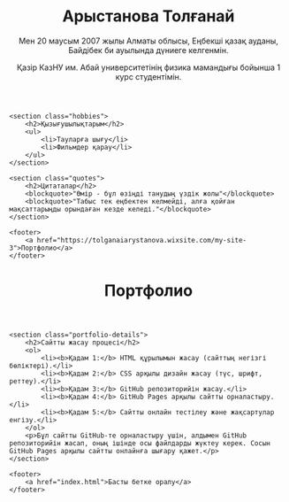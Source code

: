 <!DOCTYPE html>
<html lang="kk">
<head>
    <meta charset="UTF-8">
    <meta name="viewport" content="width=device-width, initial-scale=1.0">
    <title>Менің Сайтым</title>
    <link rel="stylesheet" href="styles.css">
</head>
<body>
    <header>
        <h1>Арыстанова Толғанай</h1>
        <p>Мен 20 маусым 2007 жылы Алматы облысы, Еңбекші қазақ ауданы, Байдібек би ауылында дүниеге келгенмін.</p>
        <p>Қазір КазНУ им. Абай университетінің физика мамандығы бойынша 1 курс студентімін.</p>
    </header>

    <section class="hobbies">
        <h2>Қызығушылықтарым</h2>
        <ul>
            <li>Тауларға шығу</li>
            <li>Фильмдер қарау</li>
        </ul>
    </section>

    <section class="quotes">
        <h2>Цитаталар</h2>
        <blockquote>"Өмір - бұл өзіңді танудың үздік жолы"</blockquote>
        <blockquote>"Табыс тек еңбектен келмейді, алға қойған мақсаттарыңды орындаған кезде келеді."</blockquote>
    </section>

    <footer>
        <a href="https://tolganaiarystanova.wixsite.com/my-site-3">Портфолио</a>
    </footer>
</body>
</html>



<!DOCTYPE html>
<html lang="kk">
<head>
    <meta charset="UTF-8">
    <meta name="viewport" content="width=device-width, initial-scale=1.0">
    <title>Портфолио</title>
    <link rel="stylesheet" href="styles.css">
</head>
<body>
    <header>
        <h1>Портфолио</h1>
    </header>

    <section class="portfolio-details">
        <h2>Сайтты жасау процесі</h2>
        <ol>
            <li><b>Қадам 1:</b> HTML құрылымын жасау (сайттың негізгі бөліктері).</li>
            <li><b>Қадам 2:</b> CSS арқылы дизайн жасау (түс, шрифт, реттеу).</li>
            <li><b>Қадам 3:</b> GitHub репозиторийін жасау.</li>
            <li><b>Қадам 4:</b> GitHub Pages арқылы сайтты орналастыру.</li>
            <li><b>Қадам 5:</b> Сайтты онлайн тестілеу және жақсартулар енгізу.</li>
        </ol>
        <p>Бұл сайтты GitHub-те орналастыру үшін, алдымен GitHub репозиторийін жасап, оның ішінде осы файлдарды жүктеу керек. Сосын GitHub Pages арқылы сайтты онлайнға шығару қажет.</p>
    </section>

    <footer>
        <a href="index.html">Басты бетке оралу</a>
    </footer>
</body>
</html>
